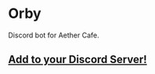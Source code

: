 # Orby

Discord bot for Aether Cafe.

## [Add to your Discord Server!](https://discordapp.com/oauth2/authorize?client_id=627939688656797696&scope=bot&permissions=134219776)